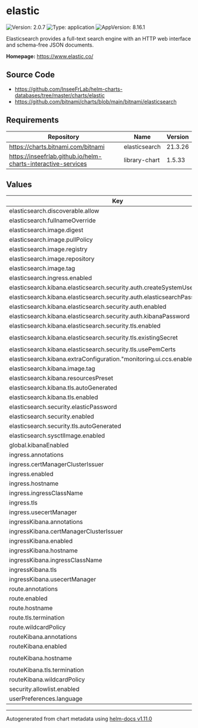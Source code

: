 # elastic

![Version: 2.0.7](https://img.shields.io/badge/Version-2.0.7-informational?style=flat-square) ![Type: application](https://img.shields.io/badge/Type-application-informational?style=flat-square) ![AppVersion: 8.16.1](https://img.shields.io/badge/AppVersion-8.16.1-informational?style=flat-square)

Elasticsearch provides a full-text search engine with an HTTP web interface and schema-free JSON documents.

**Homepage:** <https://www.elastic.co/>

## Source Code

* <https://github.com/InseeFrLab/helm-charts-databases/tree/master/charts/elastic>
* <https://github.com/bitnami/charts/blob/main/bitnami/elasticsearch>

## Requirements

| Repository | Name | Version |
|------------|------|---------|
| https://charts.bitnami.com/bitnami | elasticsearch | 21.3.26 |
| https://inseefrlab.github.io/helm-charts-interactive-services | library-chart | 1.5.33 |

## Values

| Key | Type | Default | Description |
|-----|------|---------|-------------|
| elasticsearch.discoverable.allow | bool | `true` |  |
| elasticsearch.fullnameOverride | string | `"elastic-elasticsearch"` |  |
| elasticsearch.image.digest | string | `""` |  |
| elasticsearch.image.pullPolicy | string | `"IfNotPresent"` |  |
| elasticsearch.image.registry | string | `"docker.io"` |  |
| elasticsearch.image.repository | string | `"bitnami/elasticsearch"` |  |
| elasticsearch.image.tag | string | `"8.16.1-debian-12-r0"` |  |
| elasticsearch.ingress.enabled | bool | `false` |  |
| elasticsearch.kibana.elasticsearch.security.auth.createSystemUser | bool | `true` |  |
| elasticsearch.kibana.elasticsearch.security.auth.elasticsearchPasswordSecret | string | `"elastic-elasticsearch"` |  |
| elasticsearch.kibana.elasticsearch.security.auth.enabled | bool | `true` |  |
| elasticsearch.kibana.elasticsearch.security.auth.kibanaPassword | string | `"changeme"` |  |
| elasticsearch.kibana.elasticsearch.security.tls.enabled | bool | `true` |  |
| elasticsearch.kibana.elasticsearch.security.tls.existingSecret | string | `"elastic-elasticsearch-coordinating-crt"` |  |
| elasticsearch.kibana.elasticsearch.security.tls.usePemCerts | bool | `true` |  |
| elasticsearch.kibana.extraConfiguration."monitoring.ui.ccs.enabled" | bool | `false` |  |
| elasticsearch.kibana.image.tag | string | `"8.16.1-debian-12-r0"` |  |
| elasticsearch.kibana.resourcesPreset | string | `"medium"` |  |
| elasticsearch.kibana.tls.autoGenerated | bool | `true` |  |
| elasticsearch.kibana.tls.enabled | bool | `true` |  |
| elasticsearch.security.elasticPassword | string | `"changeme"` |  |
| elasticsearch.security.enabled | bool | `true` |  |
| elasticsearch.security.tls.autoGenerated | bool | `true` |  |
| elasticsearch.sysctlImage.enabled | bool | `false` |  |
| global.kibanaEnabled | bool | `true` |  |
| ingress.annotations | list | `[]` |  |
| ingress.certManagerClusterIssuer | string | `""` |  |
| ingress.enabled | bool | `true` |  |
| ingress.hostname | string | `"chart-example.local"` |  |
| ingress.ingressClassName | string | `""` |  |
| ingress.tls | bool | `true` |  |
| ingress.usecertManager | bool | `false` |  |
| ingressKibana.annotations | list | `[]` |  |
| ingressKibana.certManagerClusterIssuer | string | `""` |  |
| ingressKibana.enabled | bool | `true` |  |
| ingressKibana.hostname | string | `"chart-example-2.local"` |  |
| ingressKibana.ingressClassName | string | `""` |  |
| ingressKibana.tls | bool | `true` |  |
| ingressKibana.usecertManager | bool | `false` |  |
| route.annotations | list | `[]` |  |
| route.enabled | bool | `false` |  |
| route.hostname | string | `"chart-example.local"` |  |
| route.tls.termination | string | `"edge"` |  |
| route.wildcardPolicy | string | `"None"` |  |
| routeKibana.annotations | list | `[]` |  |
| routeKibana.enabled | bool | `false` |  |
| routeKibana.hostname | string | `"chart-example-kibana.local"` |  |
| routeKibana.tls.termination | string | `"edge"` |  |
| routeKibana.wildcardPolicy | string | `"None"` |  |
| security.allowlist.enabled | bool | `false` |  |
| userPreferences.language | string | `"en"` |  |

----------------------------------------------
Autogenerated from chart metadata using [helm-docs v1.11.0](https://github.com/norwoodj/helm-docs/releases/v1.11.0)
